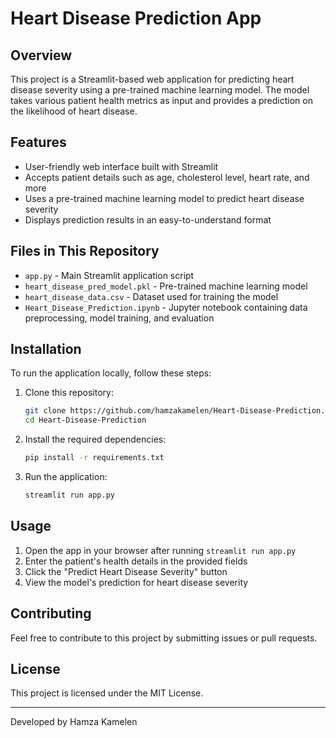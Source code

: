 # **Heart Disease Prediction App**

## Overview
This project is a Streamlit-based web application for predicting heart disease severity using a pre-trained machine learning model. The model takes various patient health metrics as input and provides a prediction on the likelihood of heart disease.

## Features
- User-friendly web interface built with Streamlit
- Accepts patient details such as age, cholesterol level, heart rate, and more
- Uses a pre-trained machine learning model to predict heart disease severity
- Displays prediction results in an easy-to-understand format

## Files in This Repository
- `app.py` - Main Streamlit application script
- `heart_disease_pred_model.pkl` - Pre-trained machine learning model
- `heart_disease_data.csv` - Dataset used for training the model
- `Heart_Disease_Prediction.ipynb` - Jupyter notebook containing data preprocessing, model training, and evaluation

## Installation
To run the application locally, follow these steps:

1. Clone this repository:
   ```bash
   git clone https://github.com/hamzakamelen/Heart-Disease-Prediction.git
   cd Heart-Disease-Prediction
   ```

2. Install the required dependencies:
   ```bash
   pip install -r requirements.txt
   ```

3. Run the application:
   ```bash
   streamlit run app.py
   ```

## Usage
1. Open the app in your browser after running `streamlit run app.py`
2. Enter the patient's health details in the provided fields
3. Click the "Predict Heart Disease Severity" button
4. View the model's prediction for heart disease severity

## Contributing
Feel free to contribute to this project by submitting issues or pull requests.

## License
This project is licensed under the MIT License.

---
Developed by Hamza Kamelen